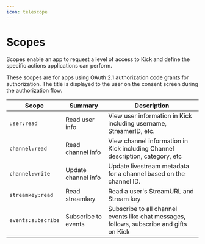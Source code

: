 ```yaml
---
icon: telescope
---
```


# Scopes

Scopes enable an app to request a level of access to Kick and define the specific actions applications can perform.

These scopes are for apps using OAuth 2.1 authorization code grants for authorization. The title is displayed to the user on the consent screen during the authorization flow.

| Scope | Summary | Description |
|-------|---------|-------------|
| `user:read` | Read user info | View user information in Kick including username, StreamerID, etc. |
| `channel:read` | Read channel info | View channel information in Kick including Channel description, category, etc |
| `channel:write` | Update channel info | Update livestream metadata for a channel based on the channel ID. |
| `streamkey:read` | Read streamkey | Read a user's StreamURL and Stream key |
| `events:subscribe` | Subscribe to events | Subscribe to all channel events like chat messages, follows, subscribe and gifts on Kick |
